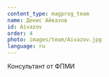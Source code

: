 ```yaml
---
content_type: magprog_team
name: Денис Айвазов
id: Aivazov
order: 4
photo: images/team/Aivazov.jpg
language: ru
---
```

Консультант от ФПМИ
